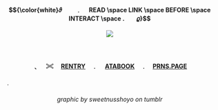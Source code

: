 <!-- level 1: simple bio and stats -->

<div align="center">
<h4 align="center"> $${\color{white}𝜗 　　﹒  　READ \space LINK \space BEFORE \space INTERACT \space .　　𝜚}$$ </h3>

  <img src="https://64.media.tumblr.com/afb286640a8dd4399cb6b142d04e7399/402c7acb253d6c2d-cd/s1280x1920/09d1b8a9d00b803433300def4a0e027ff9ac6703.gifv"  />
</div>

　<h4 align="center">﹑　 𓏵 　[RENTRY](https://rentry.co/cptmc)　﹒ 　[ATABOOK](https://cptmc.atabook.org/)　﹒　[PRNS.PAGE](https://pronouns.cc/@LINKEDGUT)　</h3> 　.</h3>

 
 <h6 align="center">graphic by sweetnusshoyo on tumblr</h6>

###
